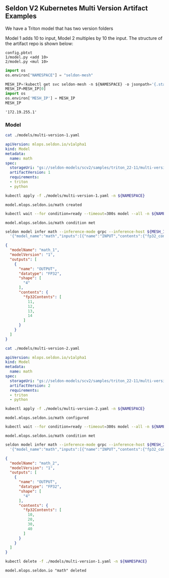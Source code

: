 ## Seldon V2 Kubernetes Multi Version Artifact Examples

We have a Triton model that has two version folders

Model 1 adds 10 to input, Model 2 multiples by 10 the input. The structure of the artifact repo is shown below:

```
config.pbtxt
1/model.py <add 10>
2/model.py <mul 10>

```

```python
import os
os.environ["NAMESPACE"] = "seldon-mesh"
```

```python
MESH_IP=!kubectl get svc seldon-mesh -n ${NAMESPACE} -o jsonpath='{.status.loadBalancer.ingress[0].ip}'
MESH_IP=MESH_IP[0]
import os
os.environ['MESH_IP'] = MESH_IP
MESH_IP
```

```
'172.19.255.1'

```

### Model

```bash
cat ./models/multi-version-1.yaml
```

```yaml
apiVersion: mlops.seldon.io/v1alpha1
kind: Model
metadata:
  name: math
spec:
  storageUri: "gs://seldon-models/scv2/samples/triton_22-11/multi-version"
  artifactVersion: 1
  requirements:
  - triton
  - python

```

```bash
kubectl apply -f ./models/multi-version-1.yaml -n ${NAMESPACE}
```

```
model.mlops.seldon.io/math created

```

```bash
kubectl wait --for condition=ready --timeout=300s model --all -n ${NAMESPACE}
```

```
model.mlops.seldon.io/math condition met

```

```bash
seldon model infer math --inference-mode grpc --inference-host ${MESH_IP}:80 \
  '{"model_name":"math","inputs":[{"name":"INPUT","contents":{"fp32_contents":[1,2,3,4]},"datatype":"FP32","shape":[4]}]}' | jq -M .
```

```json
{
  "modelName": "math_1",
  "modelVersion": "1",
  "outputs": [
    {
      "name": "OUTPUT",
      "datatype": "FP32",
      "shape": [
        "4"
      ],
      "contents": {
        "fp32Contents": [
          11,
          12,
          13,
          14
        ]
      }
    }
  ]
}

```

```bash
cat ./models/multi-version-2.yaml
```

```yaml
apiVersion: mlops.seldon.io/v1alpha1
kind: Model
metadata:
  name: math
spec:
  storageUri: "gs://seldon-models/scv2/samples/triton_22-11/multi-version"
  artifactVersion: 2
  requirements:
  - triton
  - python

```

```bash
kubectl apply -f ./models/multi-version-2.yaml -n ${NAMESPACE}
```

```
model.mlops.seldon.io/math configured

```

```bash
kubectl wait --for condition=ready --timeout=300s model --all -n ${NAMESPACE}
```

```
model.mlops.seldon.io/math condition met

```

```bash
seldon model infer math --inference-mode grpc --inference-host ${MESH_IP}:80 \
  '{"model_name":"math","inputs":[{"name":"INPUT","contents":{"fp32_contents":[1,2,3,4]},"datatype":"FP32","shape":[4]}]}' | jq -M .
```

```json
{
  "modelName": "math_2",
  "modelVersion": "1",
  "outputs": [
    {
      "name": "OUTPUT",
      "datatype": "FP32",
      "shape": [
        "4"
      ],
      "contents": {
        "fp32Contents": [
          10,
          20,
          30,
          40
        ]
      }
    }
  ]
}

```

```bash
kubectl delete -f ./models/multi-version-1.yaml -n ${NAMESPACE}
```

```
model.mlops.seldon.io "math" deleted

```

```python

```

